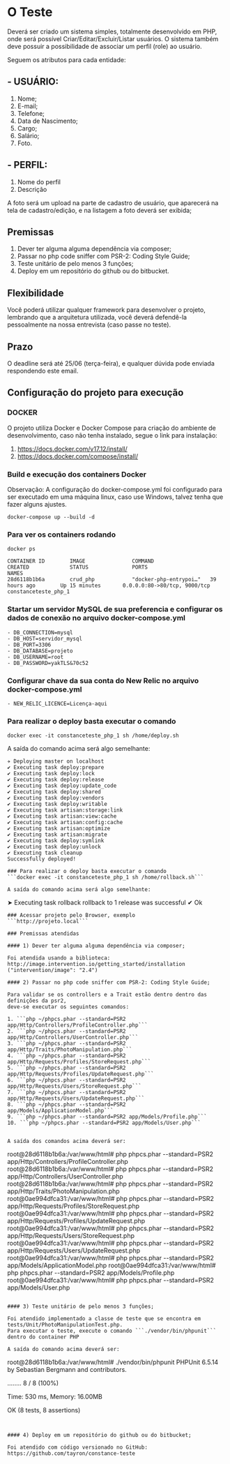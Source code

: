 # O Teste

Deverá ser criado um sistema simples, totalmente desenvolvido em PHP, onde será possível Criar/Editar/Excluir/Listar usuários. O sistema também deve possuir a possibilidade de associar um perfil (role) ao usuário.

Seguem os atributos para cada entidade:

## - USUÁRIO:
1. Nome;
2. E-mail;
3. Telefone;
4. Data de Nascimento;
5. Cargo;
6. Salário;
7. Foto.

## - PERFIL:
1. Nome do perfil
2. Descrição

A foto será um upload na parte de cadastro de usuário, que aparecerá na tela de cadastro/edição, e na listagem a foto deverá ser  exibida;

## Premissas
1. Dever ter alguma alguma dependência via composer;
2. Passar no php code sniffer com PSR-2: Coding Style Guide;
3. Teste unitário de pelo menos 3 funções;
4. Deploy em um repositório do github ou do bitbucket.

## Flexibilidade
Você poderá utilizar qualquer framework para desenvolver o projeto, lembrando que a arquitetura utilizada, você deverá defendê-la pessoalmente na nossa entrevista (caso passe no teste).

## Prazo
O deadline será até  25/06 (terça-feira), e qualquer dúvida pode enviada respondendo este email.


## Configuração do projeto para execução

### DOCKER
O projeto utiliza Docker e Docker Compose para criação do ambiente de desenvolvimento, caso não tenha instalado, segue o link para instalação:
1. https://docs.docker.com/v17.12/install/
2. https://docs.docker.com/compose/install/

### Build e execução dos containers Docker
Observação: A configuração do docker-compose.yml foi configurado para ser executado 
em uma máquina linux, caso use Windows, talvez tenha que fazer alguns ajustes.

```docker-compose up --build -d```

### Para ver os containers rodando
```docker ps```

```
CONTAINER ID        IMAGE               COMMAND                  CREATED             STATUS              PORTS                               NAMES
28d6118b1b6a        crud_php            "docker-php-entrypoi…"   39 hours ago        Up 15 minutes       0.0.0.0:80->80/tcp, 9000/tcp        constanceteste_php_1
```

### Startar um servidor MySQL de sua preferencia e configurar os dados de conexão no arquivo docker-compose.yml
```
- DB_CONNECTION=mysql
- DB_HOST=servidor_mysql
- DB_PORT=3306
- DB_DATABASE=projeto
- DB_USERNAME=root
- DB_PASSWORD=yakTLS&70c52
```

### Configurar chave da sua conta do New Relic no arquivo docker-compose.yml
```
- NEW_RELIC_LICENCE=Licença-aqui
```

### Para realizar o deploy basta executar o comando
```docker exec -it constanceteste_php_1 sh /home/deploy.sh```

A saída do comando acima será algo semelhante:

```
✈︎ Deploying master on localhost
✔ Executing task deploy:prepare
✔ Executing task deploy:lock
✔ Executing task deploy:release
✔ Executing task deploy:update_code
✔ Executing task deploy:shared
✔ Executing task deploy:vendors
✔ Executing task deploy:writable
✔ Executing task artisan:storage:link
✔ Executing task artisan:view:cache
✔ Executing task artisan:config:cache
✔ Executing task artisan:optimize
✔ Executing task artisan:migrate
✔ Executing task deploy:symlink
✔ Executing task deploy:unlock
✔ Executing task cleanup
Successfully deployed!

### Para realizar o deploy basta executar o comando
```docker exec -it constanceteste_php_1 sh /home/rollback.sh```

A saída do comando acima será algo semelhante:

```
➤ Executing task rollback
rollback to 1 release was <success>successful</success>
✔ Ok

```
### Acessar projeto pelo Browser, exemplo
```http://projeto.local```

### Premissas atendidas

#### 1) Dever ter alguma alguma dependência via composer;

Foi atendida usando a biblioteca: http://image.intervention.io/getting_started/installation ("intervention/image": "2.4")

#### 2) Passar no php code sniffer com PSR-2: Coding Style Guide;

Para validar se os controllers e a Trait estão dentro dentro das definições da psr2,
deve-se executar os seguintes comandos: 

1. ```php ~/phpcs.phar --standard=PSR2 app/Http/Controllers/ProfileController.php```
2. ```php ~/phpcs.phar --standard=PSR2 app/Http/Controllers/UserController.php```
3. ```php ~/phpcs.phar --standard=PSR2 app/Http/Traits/PhotoManipulation.php```
4. ```php ~/phpcs.phar --standard=PSR2 app/Http/Requests/Profiles/StoreRequest.php```
5. ```php ~/phpcs.phar --standard=PSR2 app/Http/Requests/Profiles/UpdateRequest.php```
6. ```php ~/phpcs.phar --standard=PSR2 app/Http/Requests/Users/StoreRequest.php```
7. ```php ~/phpcs.phar --standard=PSR2 app/Http/Requests/Users/UpdateRequest.php```
8. ```php ~/phpcs.phar --standard=PSR2 app/Models/ApplicationModel.php```
9. ```php ~/phpcs.phar --standard=PSR2 app/Models/Profile.php```
10. ```php ~/phpcs.phar --standard=PSR2 app/Models/User.php```


A saída dos comandos acima deverá ser:
```
root@28d6118b1b6a:/var/www/html# php phpcs.phar --standard=PSR2 app/Http/Controllers/ProfileController.php
root@28d6118b1b6a:/var/www/html# php phpcs.phar --standard=PSR2 app/Http/Controllers/UserController.php
root@28d6118b1b6a:/var/www/html# php phpcs.phar --standard=PSR2 app/Http/Traits/PhotoManipulation.php
root@0ae994dfca31:/var/www/html# php phpcs.phar --standard=PSR2 app/Http/Requests/Profiles/StoreRequest.php
root@0ae994dfca31:/var/www/html# php phpcs.phar --standard=PSR2 app/Http/Requests/Profiles/UpdateRequest.php
root@0ae994dfca31:/var/www/html# php phpcs.phar --standard=PSR2 app/Http/Requests/Users/StoreRequest.php
root@0ae994dfca31:/var/www/html# php phpcs.phar --standard=PSR2 app/Http/Requests/Users/UpdateRequest.php
root@0ae994dfca31:/var/www/html# php phpcs.phar --standard=PSR2 app/Models/ApplicationModel.php
root@0ae994dfca31:/var/www/html# php phpcs.phar --standard=PSR2 app/Models/Profile.php
root@0ae994dfca31:/var/www/html# php phpcs.phar --standard=PSR2 app/Models/User.php
```

#### 3) Teste unitário de pelo menos 3 funções;

Foi atendido implementado a classe de teste que se encontra em tests/Unit/PhotoManipulationTest.php.
Para executar o teste, execute o comando ```./vendor/bin/phpunit``` dentro do container PHP

A saída do comando acima deverá ser:

```
root@28d6118b1b6a:/var/www/html# ./vendor/bin/phpunit
PHPUnit 6.5.14 by Sebastian Bergmann and contributors.

........                                                            8 / 8 (100%)

Time: 530 ms, Memory: 16.00MB

OK (8 tests, 8 assertions)
```


#### 4) Deploy em um repositório do github ou do bitbucket;

Foi atendido com código versionado no GitHub: https://github.com/tayron/constance-teste
